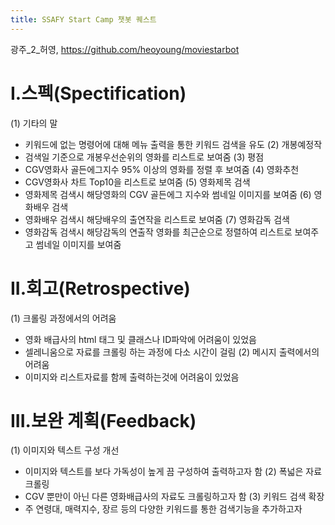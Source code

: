 ```yaml
---
title: SSAFY Start Camp 챗봇 퀘스트
---
```

광주_2_허영, <https://github.com/heoyoung/moviestarbot>

# I.스펙(Spectification)

(1) 기타의 말 
* 키워드에 없는 명령어에 대해 메뉴 출력을 통한 키워드 검색을 유도
(2) 개봉예정작
* 검색일 기준으로 개봉우선순위의 영화를 리스트로 보여줌
(3) 평점
* CGV영화사 골든에그지수 95% 이상의 영화를 정렬 후 보여줌
(4) 영화추천
* CGV영화사 차트 Top10을 리스트로 보여줌
(5) 영화제목 검색
* 영화제목 검색시 해당영화의 CGV 골든에그 지수와 썸네일 이미지를 보여줌
(6) 영화배우 검색
* 영화배우 검색시 해당배우의 출연작을 리스트로 보여줌
(7) 영화감독 검색
* 영화감독 검색시 해당감독의 연출작 영화를 최근순으로 정렬하여 리스트로 보여주고 썸네일 이미지를 보여줌

# II.회고(Retrospective)

(1) 크롤링 과정에서의 어려움
* 영화 배급사의 html 태그 및 클래스나 ID파악에 어려움이 있었음
* 셀레니움으로 자료를 크롤링 하는 과정에 다소 시간이 걸림
(2) 메시지 출력에서의 어려움
* 이미지와 리스트자료를 함께 출력하는것에 어려움이 있었음

# III.보완 계획(Feedback)

(1) 이미지와 텍스트 구성 개선
* 이미지와 텍스트를 보다 가독성이 높게 끔 구성하여 출력하고자 함
(2) 폭넓은 자료 크롤링
* CGV 뿐만이 아닌 다른 영화배급사의 자료도 크롤링하고자 함
(3) 키워드 검색 확장
* 주 연령대, 매력지수, 장르 등의 다양한 키워드를 통한 검색기능을 추가하고자 
